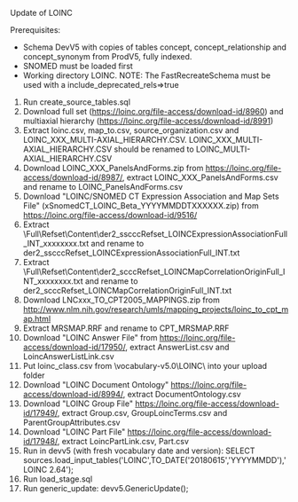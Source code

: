 Update of LOINC

Prerequisites:
- Schema DevV5 with copies of tables concept, concept_relationship and concept_synonym from ProdV5, fully indexed. 
- SNOMED must be loaded first
- Working directory LOINC.
NOTE: The FastRecreateSchema must be used with a include_deprecated_rels=>true

1. Run create_source_tables.sql
2. Download full set (https://loinc.org/file-access/download-id/8960)
and multiaxial hierarchy (https://loinc.org/file-access/download-id/8991)
3. Extract loinc.csv, map_to.csv, source_organization.csv and LOINC_XXX_MULTI-AXIAL_HIERARCHY.CSV. LOINC_XXX_MULTI-AXIAL_HIERARCHY.CSV should be renamed to LOINC_MULTI-AXIAL_HIERARCHY.CSV
4. Download LOINC_XXX_PanelsAndForms.zip from https://loinc.org/file-access/download-id/8987/, extract LOINC_XXX_PanelsAndForms.csv and rename to LOINC_PanelsAndForms.csv
5. Download "LOINC/SNOMED CT Expression Association and Map Sets File" (xSnomedCT_LOINC_Beta_YYYYMMDDTXXXXXX.zip) from https://loinc.org/file-access/download-id/9516/
6. Extract \Full\Refset\Content\der2_sscccRefset_LOINCExpressionAssociationFull_INT_xxxxxxxx.txt and rename to der2_sscccRefset_LOINCExpressionAssociationFull_INT.txt
7. Extract \Full\Refset\Content\der2_scccRefset_LOINCMapCorrelationOriginFull_INT_xxxxxxxx.txt and rename to der2_scccRefset_LOINCMapCorrelationOriginFull_INT.txt
8. Download LNCxxx_TO_CPT2005_MAPPINGS.zip from http://www.nlm.nih.gov/research/umls/mapping_projects/loinc_to_cpt_map.html
9. Extract MRSMAP.RRF and rename to CPT_MRSMAP.RRF
10. Download "LOINC Answer File" from https://loinc.org/file-access/download-id/17950/, extract AnswerList.csv and LoincAnswerListLink.csv
11. Put loinc_class.csv from \vocabulary-v5.0\LOINC\ into your upload folder
12. Download "LOINC Document Ontology" https://loinc.org/file-access/download-id/8994/, extract DocumentOntology.csv
13. Download "LOINC Group File" https://loinc.org/file-access/download-id/17949/, extract Group.csv, GroupLoincTerms.csv and ParentGroupAttributes.csv
14. Download "LOINC Part File" https://loinc.org/file-access/download-id/17948/, extract LoincPartLink.csv, Part.csv
15. Run in devv5 (with fresh vocabulary date and version): SELECT sources.load_input_tables('LOINC',TO_DATE('20180615','YYYYMMDD'),'LOINC 2.64');
16. Run load_stage.sql
17. Run generic_update: devv5.GenericUpdate();
